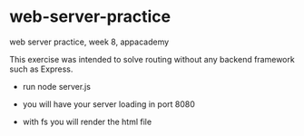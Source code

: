 # web-server-practice
web server practice, week 8, appacademy

This exercise was intended to solve routing without any backend framework such as Express. 

- run node server.js 
- you will have your server loading in port 8080

- with fs you will render the html file

